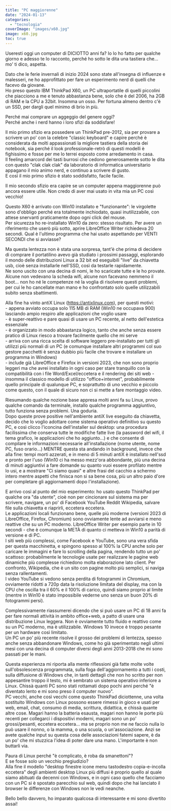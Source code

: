 ```yaml
---
title: "PC maggiorenne"
date: "2024-01-13"
categories: 
  - "tecnologia"
coverImage: "images/x60.jpg"
image: x60.jpg
toc: true
---
```



Useresti oggi un computer di DICIOTTO anni fa? Io lo ho fatto per qualche giorno e adesso te lo racconto, perché ho sotto le dita una tastiera che... mo' ti dico, aspetta.

Dato che le ferie invernali di inizio 2024 sono state all'insegna di influenze e malesseri, ne ho approfittato per fare un esperimento nerd di quelli che facevo da giovane.  
Ho preso questo IBM ThinkPad X60, un PC ultraportatile di quelli piccolini che piacciono a me e tenuto abbastanza bene, solo che è del 2006, ha 2GB di RAM e la CPU a 32bit. Insomma un osso. Per fortuna almeno dentro c'è un SSD, per dargli quel minimo di brio in più.

Perché mai comprare un aggeggio del genere oggi?  
Perché anche i nerd hanno i loro sfizi da soddisfare!

Il mio primo sfizio era possedere un ThinkPad pre-2012, sia per provare a scrivere un po' con la celebre "classic keyboard" e capire perché è considerata da molti appassionati la migliore tastiera della storia dei notebook, sia perché il look professionale-retrò di questi modelli è fighissimo e fosse per me lo terrei esposto come arredamento in casa.  
Il feeling amarcord dei tasti burrosi che cedono generosamente sotto le dita con questo "clak clak clak" da laboratorio di informatica universitario appagano il mio animo nerd, e continuo a scrivere di gusto.  
E così il mio primo sfizio è stato soddisfatto, facile facile.

Il mio secondo sfizio era capire se un computer appena maggiorenne può ancora essere utile. Non credo di aver mai usato in vita mia un PC così vecchio!

Questo X60 è arrivato con Win10 installato e "funzionante": le virgolette sono d'obbligo perché era totalmente inchiodato, quasi inutilizzabile, con attese snervanti praticamente dopo ogni click del mouse.  
Per sicurezza ho re-installato Win10 da zero: stesso risultato. Per avere un riferimento che userò più sotto, aprire LibreOffice Writer richiedeva 20 secondi. Qual è l'ultimo programma che hai usato aspettando per VENTI SECONDI che si avviasse?

Ma questa lentezza non è stata una sorpresa, tant'è che prima di decidere di comprare il portatilino avevo già studiato i prossimi passaggi, esplorando il mondo delle distribuzioni Linux a 32 bit ed eseguibili "live" da chiavetta usb, cioè senza installarle nell'SSD, così da testarle rapidamente.  
Ne sono uscito con una decina di nomi, le ho scaricate tutte e le ho provate.  
Alcune non vedevano la scheda wifi, alcune non facevano nemmeno il boot... non ho né le competenze né la voglia di risolvere questi problemi, per cui le ho cancellate man mano e ho confrontato solo quelle utilizzabili subito senza sbattimenti.

Alla fine ha vinto antiX Linux (https://antixlinux.com), per questi motivi:  
\- appena avviato occupa solo 115 MB di RAM (Win10 ne occupava 900) lasciando ampio respiro alle applicazioni che voglio usare  
\- è super-reattivo e pare quasi di usare un PC recente, al netto dell'estetica essenziale  
\- è organizzato in modo abbastanza logico, tanto che anche senza essere pratico di Linux riesco a trovare facilmente quello che mi serve  
\- arriva con una ricca scelta di software leggero pre-installato per tutti gli utilizzi più normali di un PC (e comunque installare altri programmi col suo gestore pacchetti è senza dubbio più facile che trovare e installare un programma in Windows)  
\- include già LibreOffice e Firefox in versioni 2023, che non sono proprio leggeri ma che avrei installato in ogni caso per stare tranquillo con la compatibilità con i file Word/Excel/eccetera e il rendering dei siti web - insomma il classico modello di utilizzo "office+internet", probabilmente quello principale di qualunque PC, e soprattutto di uno vecchio e piccolo come questo, con il quale di sicuro non ci si mette a fare montaggio video.

Riesumando qualche nozione base appresa molti anni fa su Linux, provo qualche comando da terminale, installo qualche programma aggiuntivo, tutto funziona senza problemi. Una goduria.  
Dopo queste prove positive nell'ambiente antiX live eseguito da chiavetta, decido che lo voglio adottare come sistema operativo definitivo su questo PC, e così clicco l'iconcina dell'installer sul desktop: una procedura facilissima che conserva tutte le modifiche fatte live (la password del wifi, il tema grafico, le applicazioni che ho aggiunto...) e che consente di compilare le informazioni necessarie all'installazione (nome utente, nome PC, fuso orario...) MENTRE questa sta andando in background, invece che alla fine: tempi morti azzerati, e in meno di 5 minuti antiX è installato nell'ssd e pronto per l'uso (Win10 ci ha messo mezz'ora abbondante, più una decina di minuti aggiuntivi a fare domande su quanto vuoi essere profilato mentre lo usi, e a mostrare "Ci siamo quasi" e altre frasi del cacchio a schermo intero mentre aspetti che finisca non si sa bene cosa, più un altro paio d'ore per completare gli aggiornamenti dopo l'installazione).

E arrivo così al punto del mio esperimento: ho usato questo ThinkPad per qualche ora "da utente", cioè non per cincionare sul sistema ma per scrivere, navigare, un po' di Facebook YouTube Reddit Wikipedia, salvare file sulla chiavetta e riaprirli, eccetera eccetera.  
Le applicazioni locali funzionano bene, quelle più moderne (versioni 2023 di LibreOffice, Firefox, Chromium) sono ovviamente lente ad avviarsi e meno reattive che su un PC moderno. LibreOffice Writer per esempio parte in 10 secondi - che è comunque la METÀ di quanto ci metteva in Win10 a parità di versione e di PC.  
I siti web più complessi, come Facebook e YouTube, sono una vera sfida per questa macchinetta, e spingono spesso al 100% la CPU anche solo per caricare le immagini e fare lo scrolling della pagina, rendendo tutto un po' scattoso: probabilmente le tecnologie usate per realizzare le pagine web dinamiche più complesse richiedono molta elaborazione lato client. Per confronto, Wikipedia, che è un sito con pagine molto più semplici, si naviga senza rallentamenti.  
I video YouTube si vedono senza perdita di fotogrammi in Chromium, ovviamente ridotti a 720p data la risoluzione limitata del display, ma con la CPU che oscilla tra il 60% e il 100% di carico, quindi siamo proprio al limite (mentre in Win10 è stato impossibile vederne uno senza un buon 20% di fotogrammi persi).

Complessivamente riassumerei dicendo che si può usare un PC di 18 anni fa per fare normali attività in ambito office+web, a patto di usare una distribuzione Linux leggera. Non è ovviamente tutto fluido e reattivo come su un PC moderno, ma è utilizzabile. Windows 10 invece è troppo pesante per un hardware così limitato.  
Un PC un po' più recente risolve il grosso dei problemi di lentezza, spesso anche senza abbandonare Windows, come ho già sperimentato negli ultimi mesi con una decina di computer diversi degli anni 2013-2018 che mi sono passati per le mani.

Questa esperienza mi riporta alla mente riflessioni già fatte molte volte sull'obsolescenza programmata, sulla foga dell'aggiornamento a tutti i costi, sulla diffusione di Windows che, in tanti dettagli che non ho scritto per non appesantire troppo il testo, mi è sembrato un sistema operativo inferiore a Linux. Chissà quanti PC sono stati rottamati dopo pochi anni perché "è diventato lento e mi sono preso il computer nuovo".  
PC vecchi, anche così vecchi come questo ThinkPad diciottenne, una volta sostituito Windows con Linux possono essere rimessi in gioco e usati per web, email, chat, consumo di media, scrittura, didattica, e chissà quante altre cose. Magari hanno la batteria esausta, magari non hanno le porte più recenti per collegarci i dispositivi moderni, magari sono un po' grossi/pesanti, eccetera eccetera... ma se proprio non me ne faccio nulla lo può usare il nonno, o la mamma, o una scuola, o un'associazione. Anzi se avete qualche input su questa cosa delle associazioni fatemi sapere, è da un po' che mi stuzzica l'idea di poter dare una mano. L'importante è non buttarli via.

Paura di Linux perché "è complicato, è roba da smanettoni"?  
E se fosse solo un vecchio pregiudizio?  
Alla fine il modello "desktop finestre icone menu tastodestro copia-e-incolla eccetera" degli ambienti desktop Linux più diffusi è proprio quello al quale siamo abituati da decenni con Windows, e in ogni caso quello che facciamo con un PC si è spostato parecchio sul web, quindi dopo che hai lanciato il browser le differenze con Windows non le vedi neanche.

Bello bello davvero, ho imparato qualcosa di interessante e mi sono divertito assai!
